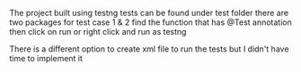 The project built using testng
tests can be found under test folder
there are two packages for test case 1 & 2
find the function that has @Test annotation then click on run or right click and run as testng

There is a different option to create xml file to run the tests but I didn't have time to implement it
